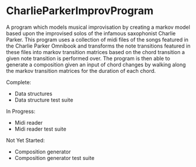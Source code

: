 # CharlieParkerImprovProgram
  A program which models musical improvisation by creating a markov model based upon the improvised solos of the infamous saxophonist Charlie Parker.
This program uses a collection of midi files of the songs featured in the Charlie Parker Omnibook and transforms the note transitions featured in 
these files into markov transition matrices based on the chord transition a given note transition is performed over. The program is then able to 
generate a composition given an input of chord changes by walking along the markov transition matrices for the duration of each chord.

Complete:

  - Data structures
  - Data structure test suite
   
In Progress:
  
   - Midi reader
   - Midi reader test suite
 
 Not Yet Started:
 
   - Composition generator
   - Composition generator test suite
